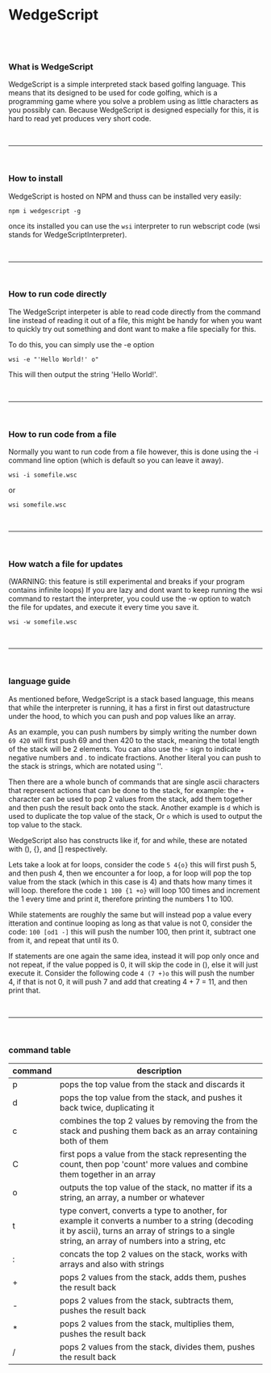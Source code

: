# WedgeScript

<br /><br />

### What is WedgeScript
WedgeScript is a simple interpreted stack based golfing language. This means that its designed to be used for code golfing, which is a programming game where you solve a problem using as little characters as you possibly can. Because WedgeScript is designed especially for this, it is hard to read yet produces very short code.

<br /><hr /><br />

### How to install
WedgeScript is hosted on NPM and thuss can be installed very easily:
```
npm i wedgescript -g
```

once its installed you can use the `wsi` interpreter to run webscript code (wsi stands for WedgeScriptInterpreter).


<br /><hr /><br />

### How to run code directly
The WedgeScript interpeter is able to read code directly from the command line instead of reading it out of a file, this might be handy for when you want to quickly try out something and dont want to make a file specially for this.

To do this, you can simply use the -e option
```
wsi -e "'Hello World!' o"
```

This will then output the string 'Hello World!'.

<br /><hr /><br />

### How to run code from a file
Normally you want to run code from a file however, this is done using the -i command line option (which is default so you can leave it away).

```
wsi -i somefile.wsc
```

or

```
wsi somefile.wsc
```

<br /><hr /><br />
### How watch a file for updates
(WARNING: this feature is still experimental and breaks if your program contains infinite loops)
If you are lazy and dont want to keep running the wsi command to restart the interpreter, you could use the -w option to watch the file for updates, and execute it every time you save it.

```
wsi -w somefile.wsc
```

<br /><hr /><br />

### language guide
As mentioned before, WedgeScript is a stack based language, this means that while the interpreter is running, it has a first in first out datastructure under the hood, to which you can push and pop values like an array.

As an example, you can push numbers by simply writing the number down `69 420` will first push 69 and then 420 to the stack, meaning the total length of the stack will be 2 elements. You can also use the - sign to indicate negative numbers and . to indicate fractions. Another literal you can push to the stack is strings, which are notated using ''.

Then there are a whole bunch of commands that are single ascii characters that represent actions that can be done to the stack, for example: the `+` character can be used to pop 2 values from the stack, add them together and then push the result back onto the stack. Another example is `d` which is used to duplicate the top value of the stack, Or `o` which is used to output the top value to the stack.

WedgeScript also has constructs like if, for and while, these are notated with (), {}, and [] respectively.

Lets take a look at for loops, consider the code `5 4{o}` this will first push 5, and then push 4, then we encounter a for loop, a for loop will pop the top value from the stack (which in this case is 4) and thats how many times it will loop. therefore the code `1 100 {1 +o}` will loop 100 times and increment the 1 every time and print it, therefore printing the numbers 1 to 100.

While statements are roughly the same but will instead pop a value every itteration and continue looping as long as that value is not 0, consider the code: `100 [od1 -]` this will push the number 100, then print it, subtract one from it, and repeat that until its 0.

If statements are one again the same idea, instead it will pop only once and not repeat, if the value popped is 0, it will skip the code in (), else it will just execute it. Consider the following code `4 (7 +)o` this will push the number 4, if that is not 0, it will push 7 and add that creating 4 + 7 = 11, and then print that.


<br /><hr /><br />

### command table
| command  | description  |
|---|---|
| p | pops the top value from the stack and discards it  |
| d | pops the top value from the stack, and pushes it back twice, duplicating it |
| c | combines the top 2 values by removing the from the stack and pushing them back as an array containing both of them |
| C | first pops a value from the stack representing the count, then pop 'count' more values and combine them together in an array |
| o | outputs the top value of the stack, no matter if its a string, an array, a number or whatever |
| t | type convert, converts a type to another, for example it converts a number to a string (decoding it by ascii), turns an array of strings to a single string, an array of numbers into a string, etc |
| : | concats the top 2 values on the stack, works with arrays and also with strings |
| + | pops 2 values from the stack, adds them, pushes the result back |
| - |  pops 2 values from the stack, subtracts them, pushes the result back |
| * |  pops 2 values from the stack, multiplies them, pushes the result back |
| / | pops 2 values from the stack, divides them, pushes the result back |
